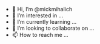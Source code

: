 - 👋 Hi, I’m @mickmihalich
- 👀 I’m interested in ...
- 🌱 I’m currently learning ...
- 💞️ I’m looking to collaborate on ...
- 📫 How to reach me ...

<!---
mickmihalich/mickmihalich is a ✨ special ✨ repository because its `README.md` (this file) appears on your GitHub profile.
You can click the Preview link to take a look at your changes.
--->

